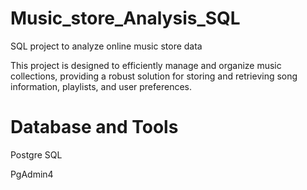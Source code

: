 # Music_store_Analysis_SQL
SQL project to analyze online music store data

This project is designed to efficiently manage and organize music collections, providing a robust solution for storing and retrieving song information, playlists, and user preferences.

# Database and Tools
 Postgre SQL 
 
 PgAdmin4
